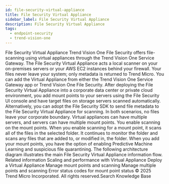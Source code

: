 ```yaml
---
id: file-security-virtual-appliance
title: File Security Virtual Appliance
sidebar_label: File Security Virtual Appliance
description: File Security Virtual Appliance
tags:
  - endpoint-security
  - trend-vision-one
---
```


 File Security Virtual Appliance Trend Vision One File Security offers file-scanning using virtual appliances through the Trend Vision One Service Gateway. The File Security Virtual Appliance acts a local scanner on your on-premises servers or your AWS EC2 instances behind your firewall. Your files never leave your system; only metadata is returned to Trend Micro. You can add the Virtual Appliance from either the Trend Vision One Service Gateway app or Trend Vision One File Security. After deploying the File Security Virtual Appliance into a corporate data center or private cloud environment, you add mount points to your servers using the File Security UI console and have target files on storage servers scanned automatically. Alternatively, you can adopt the File Security SDK to send file metadata to the File Security Virtual Appliance for scanning. In both scenarios, no files leave your corporate boundary. Virtual appliances can have multiple servers, and servers can have multiple mount points. You enable scanning on the mount points. When you enable scanning for a mount point, it scans all of the files in the selected folder. It continues to monitor the folder and scans any files that are added to, or modified in, the folder. When you add your mount points, you have the option of enabling Predictive Machine Learning and suspicious file quarantining. The following architecture diagram illustrates the main File Security Virtual Appliance information flow. Related information Scaling and performance with Virtual Appliance Deploy a Virtual Appliance Manage mount points and scanning Manage multiple points and scanning Error status codes for mount point status © 2025 Trend Micro Incorporated. All rights reserved.Search Knowledge Base